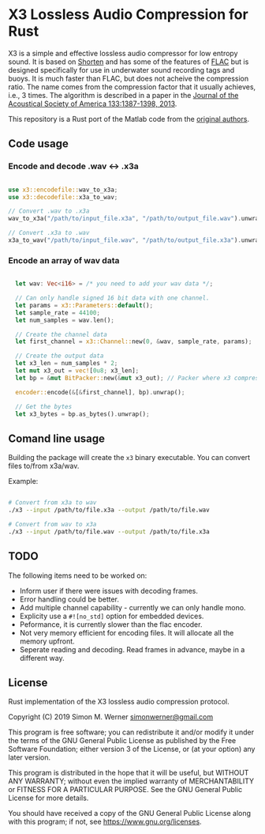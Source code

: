 # X3 Lossless Audio Compression for Rust

X3 is a simple and effective lossless audio compressor for low entropy sound. It is based on
[Shorten](<https://en.wikipedia.org/wiki/Shorten_(file_format)>) and has some of the features
of [FLAC](https://xiph.org/flac/) but is designed specifically for use in underwater sound
recording tags and buoys. It is much faster than FLAC, but does not acheive the compression
ratio. The name comes from the compression factor that it usually achieves, i.e., 3 times.
The algorithm is described in a paper in the [Journal of the Acoustical Society of
America 133:1387-1398, 2013](http://link.aip.org/link/?JAS/133/1387).

This repository is a Rust port of the Matlab code from the
[original authors](https://www.soundtags.org/dtags/audio_compression/).

## Code usage

### Encode and decode .wav <-> .x3a

```rust

use x3::encodefile::wav_to_x3a;
use x3::decodefile::x3a_to_wav;

// Convert .wav to .x3a
wav_to_x3a("/path/to/input_file.x3a", "/path/to/output_file.wav").unwrap();

// Convert .x3a to .wav
x3a_to_wav("/path/to/input_file.wav", "/path/to/output_file.x3a").unwrap();

```

### Encode an array of wav data

```rust

  let wav: Vec<i16> = /* you need to add your wav data */;

  // Can only handle signed 16 bit data with one channel.
  let params = x3::Parameters::default();
  let sample_rate = 44100;
  let num_samples = wav.len();

  // Create the channel data
  let first_channel = x3::Channel::new(0, &wav, sample_rate, params);

  // Create the output data
  let x3_len = num_samples * 2;
  let mut x3_out = vec![0u8; x3_len];
  let bp = &mut BitPacker::new(&mut x3_out); // Packer where x3 compressed data is stored.

  encoder::encode(&[&first_channel], bp).unwrap();

  // Get the bytes
  let x3_bytes = bp.as_bytes().unwrap();

```

## Comand line usage

Building the package will create the `x3` binary executable. You can convert files
to/from x3a/wav.

Example:

```sh

# Convert from x3a to wav
./x3 --input /path/to/file.x3a --output /path/to/file.wav

# Convert from wav to x3a
./x3 --input /path/to/file.wav --output /path/to/file.x3a
```

## TODO

The following items need to be worked on:

- Inform user if there were issues with decoding frames.
- Error handling could be better.
- Add multiple channel capability - currently we can only handle mono.
- Explicity use a `#![no_std]` option for embedded devices.
- Peformance, it is currently slower than the flac encoder.
- Not very memory efficient for encoding files. It will allocate all the memory upfront.
- Seperate reading and decoding. Read frames in advance, maybe in a different way.

## License

Rust implementation of the X3 lossless audio compression protocol.

Copyright (C) 2019 Simon M. Werner <simonwerner@gmail.com>

This program is free software; you can redistribute it and/or modify
it under the terms of the GNU General Public License as published by
the Free Software Foundation; either version 3 of the License, or
(at your option) any later version.

This program is distributed in the hope that it will be useful,
but WITHOUT ANY WARRANTY; without even the implied warranty of
MERCHANTABILITY or FITNESS FOR A PARTICULAR PURPOSE. See the
GNU General Public License for more details.

You should have received a copy of the GNU General Public License
along with this program; if not, see <https://www.gnu.org/licenses>.
